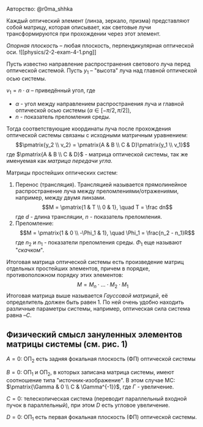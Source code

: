 Авторство: @r0ma_shhka

Каждый оптический элемент (линза, зеркало, призма) представляют собой матрицу, которая описывает, как световые лучи трансформируются при прохождении через этот элемент.

*Опорная плоскость* – любая плоскость, перпендикулярная оптической оси.
![[physics/2-2-exam-4-1.png]]

Пусть известно направление распространения светового луча перед оптической системой. Пусть $y_1$ – "высота" луча над главной оптической осью системы.

$v_1 = n \cdot \alpha$ – приведённый угол, где
- $\alpha$ - угол между направлением распространения луча и главной оптической осью системы ($\alpha \in [-\pi/2, \pi/2]$),
- $n$ - показатель преломления среды.

Тогда соответствующие координаты луча после прохождения оптической системы связаны с исходными матричным уравнением:
$$\pmatrix{y_2 \\ v_2} = \pmatrix{A & B \\ C & D}\pmatrix{y_1 \\ v_1}$$
где $\pmatrix{A & B \\ C & D}$ - матрица оптической системы, так же именуемая как *матрица передачи угла*.

Матрицы простейших оптических систем:
1. Перенос (трансляция). Трансляцией называется прямолинейное распространение луча между преломлениями/отражениями, например, между двумя линзами. $$M = \pmatrix{1 & T \\ 0 & 1}, \quad T = \frac dn$$
   где $d$ - длина трансляции, $n$ - показатель преломления.
2. Преломление: $$M = \pmatrix{1 & 0 \\ -\Phi_1 & 1}, \quad \Phi_1 = \frac{n_2 - n_1}R$$
   где $n_2$ и $n_1$ - показатели преломления среды. $\Phi_1$ еще называют "*скачком*".

Итоговая матрица оптической системы есть произведение матриц отдельных простейших элементов, причем в порядке, противоположном порядку этих элементов:
$$M = M_n \cdot \ldots \cdot M_2 \cdot M_1$$
Итоговая матрица выше называется *Гауссовой матрицей*, её определитель должен быть равен 1. По ней очень удобно находить различные параметры системы, например, оптическая сила система равна $–C$.

## Физический смысл зануленных элементов матрицы системы (см. рис. 1)
$A=0$: $\text{ОП}_2$ есть задняя фокальная плоскость (ФП) оптической системы

$B = 0$: $\text{ОП}_1$ и $\text{ОП}_2$, в которых записана матрица системы, имеют соотношение типа "источник-изображение". В этом случае МС: $\pmatrix{\Gamma & 0 \\ C & \Gamma^{-1}}$, где $\Gamma$ - увеличение.

$C = 0$: телескопическая система (переводит параллельный входной пучок в параллельный), при этом $D$ есть угловое увеличение.

$D=0$: $\text{ОП}_1$ есть первая фокальная плоскость (ФП) оптической системы.